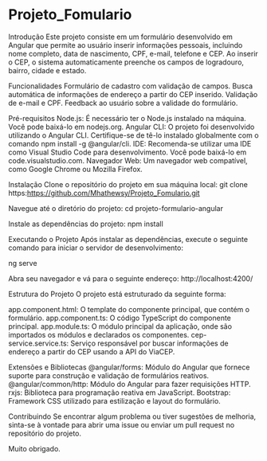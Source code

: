﻿# Projeto_Fomulario
Introdução
Este projeto consiste em um formulário desenvolvido em Angular que permite ao usuário inserir informações pessoais, incluindo nome completo, data de nascimento, CPF, e-mail, telefone e CEP. Ao inserir o CEP, o sistema automaticamente preenche os campos de logradouro, bairro, cidade e estado.



Funcionalidades
Formulário de cadastro com validação de campos.
Busca automática de informações de endereço a partir do CEP inserido.
Validação de e-mail e CPF.
Feedback ao usuário sobre a validade do formulário.



Pré-requisitos
Node.js: É necessário ter o Node.js instalado na máquina. Você pode baixá-lo em nodejs.org.
Angular CLI: O projeto foi desenvolvido utilizando o Angular CLI. Certifique-se de tê-lo instalado globalmente com o comando npm install -g @angular/cli.
IDE: Recomenda-se utilizar uma IDE como Visual Studio Code para desenvolvimento. Você pode baixá-lo em code.visualstudio.com.
Navegador Web: Um navegador web compatível, como Google Chrome ou Mozilla Firefox.



Instalação
Clone o repositório do projeto em sua máquina local: 
git clone https:https://github.com/Mhathewsy/Projeto_Fomulario.git



Navegue até o diretório do projeto:
cd projeto-formulario-angular

Instale as dependências do projeto:
npm install



Executando o Projeto
Após instalar as dependências, execute o seguinte comando para iniciar o servidor de desenvolvimento:

ng serve



Abra seu navegador e vá para o seguinte endereço:
http://localhost:4200/



Estrutura do Projeto
O projeto está estruturado da seguinte forma:

app.component.html: O template do componente principal, que contém o formulário.
app.component.ts: O código TypeScript do componente principal.
app.module.ts: O módulo principal da aplicação, onde são importados os módulos e declarados os componentes.
cep-service.service.ts: Serviço responsável por buscar informações de endereço a partir do CEP usando a API do ViaCEP.

Extensões e Bibliotecas
@angular/forms: Módulo do Angular que fornece suporte para construção e validação de formulários reativos.
@angular/common/http: Módulo do Angular para fazer requisições HTTP.
rxjs: Biblioteca para programação reativa em JavaScript.
Bootstrap: Framework CSS utilizado para estilização e layout do formulário.

Contribuindo
Se encontrar algum problema ou tiver sugestões de melhoria, sinta-se à vontade para abrir uma issue ou enviar um pull request no repositório do projeto.

Muito obrigado.
